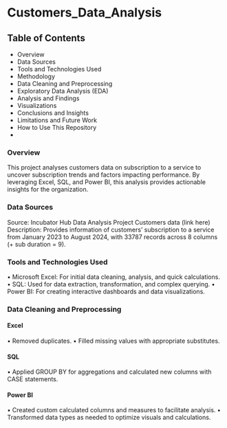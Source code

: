 # Customers_Data_Analysis

## Table of Contents
-	Overview
-	Data Sources
-	Tools and Technologies Used
-	Methodology
-	Data Cleaning and Preprocessing
-	Exploratory Data Analysis (EDA)
-	Analysis and Findings
-	Visualizations
-	Conclusions and Insights
-	Limitations and Future Work
-	How to Use This Repository
-	
### Overview
This project analyses customers data on subscription to a service to uncover subscription trends and factors impacting performance. By leveraging Excel, SQL, and Power BI, this analysis provides actionable insights for the organization. 

### Data Sources
Source: Incubator Hub Data Analysis Project Customers data (link here)
Description: Provides information of customers’ subscription to a service from January 2023 to August 2024, with 33787 records across 8 columns (+ sub duration = 9).

### Tools and Technologies Used
•	Microsoft Excel: For initial data cleaning, analysis, and quick calculations.
•	SQL: Used for data extraction, transformation, and complex querying.
•	Power BI: For creating interactive dashboards and data visualizations.

### Data Cleaning and Preprocessing
#### Excel
•	Removed duplicates.
•	Filled missing values with appropriate substitutes.
#### SQL
•	Applied GROUP BY for aggregations and calculated new columns with CASE statements.
#### Power BI
•	Created custom calculated columns and measures to facilitate analysis.
•	Transformed data types as needed to optimize visuals and calculations.
